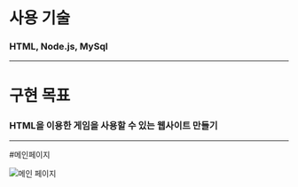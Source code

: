 # 사용 기술
### HTML, Node.js, MySql
---
# 구현 목표
### HTML을 이용한 게임을 사용할 수 있는 웹사이트 만들기
---
#메인페이지

![메인 페이지](https://github.com/kaaang/korea_project_1/blob/master/Doublekj/main.gif)
